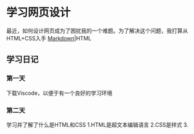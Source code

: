 # 学习网页设计
最近，如何设计网页成为了困扰我的一个难题。为了解决这个问题，我打算从HTML+CSS入手
[Markdown](README-MD.md)|HTML

## 学习日记

### 第一天
下载Viscode，以便于有一个良好的学习环境

### 第二天
学习并了解了什么是HTML和CSS
1.HTML是超文本编辑语言
2.CSS是样式
3. 
